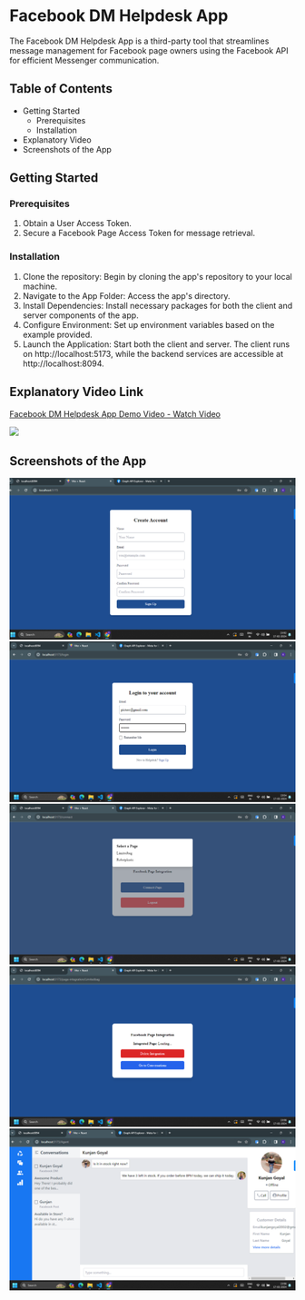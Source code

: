 # Facebook DM Helpdesk App

The Facebook DM Helpdesk App is a third-party tool that streamlines message management for Facebook page owners using the Facebook API for efficient Messenger communication.
## Table of Contents

- Getting Started
  - Prerequisites
  - Installation
- Explanatory Video
- Screenshots of the App

## Getting Started

### Prerequisites

1. Obtain a User Access Token.
2. Secure a Facebook Page Access Token for message retrieval.

### Installation

1. Clone the repository: Begin by cloning the app's repository to your local machine.
2. Navigate to the App Folder: Access the app's directory.
3. Install Dependencies: Install necessary packages for both the client and server components of the app.
4. Configure Environment: Set up environment variables based on the example provided.
5. Launch the Application: Start both the client and server. The client runs on http://localhost:5173, while the backend services are 
   accessible at http://localhost:8094.


## Explanatory Video Link
<div>
    <a href="https://www.loom.com/share/d5f7190726014fd2a856651677d0efb3?sid=3063ffd6-3750-4eb0-999d-808a61c7a1c9">
      <p>Facebook DM Helpdesk App Demo Video - Watch Video</p>
    </a>
    <a href="https://www.loom.com/share/d5f7190726014fd2a856651677d0efb3?sid=3063ffd6-3750-4eb0-999d-808a61c7a1c9">
      <img style="max-width:300px;" src="https://cdn.loom.com/sessions/thumbnails/90be718571fe43aaa3849c192d9659ad-with-play.gif">
    </a>
  </div>


## Screenshots of the App
<img src="client/src/Assets/Screenshots/signup.png" >
<img src="client/src/Assets/Screenshots/login.png" >
<img src="client/src/Assets/Screenshots/connect.png" >
<img src="client/src/Assets/Screenshots/delete.png" >
<img src="client/src/Assets/Screenshots/agent.png" >
